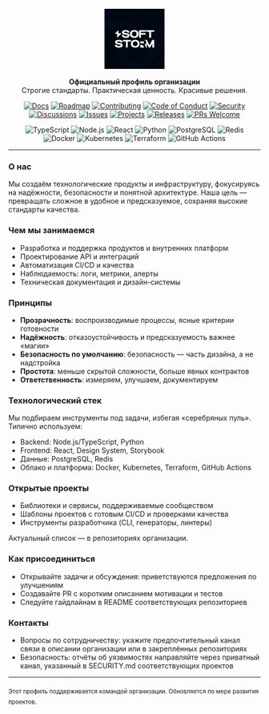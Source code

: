 <p align="center">
  <img src="./logo.jpg" alt="Organization Logo" width="120" />
</p>

<p align="center">
  <strong>Официальный профиль организации</strong>
  <br/>
  Строгие стандарты. Практическая ценность. Красивые решения.
</p>

<p align="center">
  <a href="#"><img src="https://img.shields.io/badge/Docs-available-0A66C2?style=for-the-badge&logo=readthedocs&logoColor=white" alt="Docs" /></a>
  <a href="#"><img src="https://img.shields.io/badge/Roadmap-planned-795548?style=for-the-badge&logo=googlemaps&logoColor=white" alt="Roadmap" /></a>
  <a href="#"><img src="https://img.shields.io/badge/Contributing-welcome-4CAF50?style=for-the-badge&logo=github&logoColor=white" alt="Contributing" /></a>
  <a href="#"><img src="https://img.shields.io/badge/Code%20of%20Conduct-upheld-9C27B0?style=for-the-badge" alt="Code of Conduct" /></a>
  <a href="#"><img src="https://img.shields.io/badge/Security-responsible--disclosure-D32F2F?style=for-the-badge&logo=dependabot&logoColor=white" alt="Security" /></a>
  <a href="#"><img src="https://img.shields.io/badge/Discussions-active-0052CC?style=for-the-badge&logo=github&logoColor=white" alt="Discussions" /></a>
  <a href="#"><img src="https://img.shields.io/badge/Issues-triaged-607D8B?style=for-the-badge&logo=github&logoColor=white" alt="Issues" /></a>
  <a href="#"><img src="https://img.shields.io/badge/Projects-organized-3F51B5?style=for-the-badge&logo=github&logoColor=white" alt="Projects" /></a>
  <a href="#"><img src="https://img.shields.io/badge/Releases-stable-009688?style=for-the-badge&logo=github&logoColor=white" alt="Releases" /></a>
  <a href="#"><img src="https://img.shields.io/badge/PRs-welcome-2E7D32?style=for-the-badge&logo=github&logoColor=white" alt="PRs Welcome" /></a>
</p>

<p align="center">
  <img src="https://img.shields.io/badge/TypeScript-3178C6?style=for-the-badge&logo=typescript&logoColor=white" alt="TypeScript" />
  <img src="https://img.shields.io/badge/Node.js-339933?style=for-the-badge&logo=node.js&logoColor=white" alt="Node.js" />
  <img src="https://img.shields.io/badge/React-61DAFB?style=for-the-badge&logo=react&logoColor=000" alt="React" />
  <img src="https://img.shields.io/badge/Python-3776AB?style=for-the-badge&logo=python&logoColor=white" alt="Python" />
  <img src="https://img.shields.io/badge/PostgreSQL-4169E1?style=for-the-badge&logo=postgresql&logoColor=white" alt="PostgreSQL" />
  <img src="https://img.shields.io/badge/Redis-DC382D?style=for-the-badge&logo=redis&logoColor=white" alt="Redis" />
  <img src="https://img.shields.io/badge/Docker-2496ED?style=for-the-badge&logo=docker&logoColor=white" alt="Docker" />
  <img src="https://img.shields.io/badge/Kubernetes-326CE5?style=for-the-badge&logo=kubernetes&logoColor=white" alt="Kubernetes" />
  <img src="https://img.shields.io/badge/Terraform-844FBA?style=for-the-badge&logo=terraform&logoColor=white" alt="Terraform" />
  <img src="https://img.shields.io/badge/GitHub%20Actions-2088FF?style=for-the-badge&logo=githubactions&logoColor=white" alt="GitHub Actions" />
</p>

---

### О нас

Мы создаём технологические продукты и инфраструктуру, фокусируясь на надёжности, безопасности и понятной архитектуре. Наша цель — превращать сложное в удобное и предсказуемое, сохраняя высокие стандарты качества.

### Чем мы занимаемся

- Разработка и поддержка продуктов и внутренних платформ
- Проектирование API и интеграций
- Автоматизация CI/CD и качества
- Наблюдаемость: логи, метрики, алерты
- Техническая документация и дизайн-системы

### Принципы

- **Прозрачность**: воспроизводимые процессы, ясные критерии готовности
- **Надёжность**: отказоустойчивость и предсказуемость важнее «магии»
- **Безопасность по умолчанию**: безопасность — часть дизайна, а не надстройка
- **Простота**: меньше скрытой сложности, больше явных контрактов
- **Ответственность**: измеряем, улучшаем, документируем

### Технологический стек

Мы подбираем инструменты под задачи, избегая «серебряных пуль». Типично используем:

- Backend: Node.js/TypeScript, Python
- Frontend: React, Design System, Storybook
- Данные: PostgreSQL, Redis
- Облако и платформа: Docker, Kubernetes, Terraform, GitHub Actions

### Открытые проекты

- Библиотеки и сервисы, поддерживаемые сообществом
- Шаблоны проектов с готовым CI/CD и проверками качества
- Инструменты разработчика (CLI, генераторы, линтеры)

Актуальный список — в репозиториях организации.

### Как присоединиться

- Открывайте задачи и обсуждения: приветствуются предложения по улучшениям
- Создавайте PR с коротким описанием мотивации и тестов
- Следуйте гайдлайнам в README соответствующих репозиториев

### Контакты

- Вопросы по сотрудничеству: укажите предпочтительный канал связи в описании организации или в закреплённых репозиториях
- Безопасность: отчёты об уязвимостях направляйте через приватный канал, указанный в SECURITY.md соответствующих проектов

---

<sub>Этот профиль поддерживается командой организации. Обновляется по мере развития проектов.</sub>



